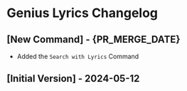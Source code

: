 # Genius Lyrics Changelog

## [New Command] - {PR_MERGE_DATE}

- Added the `Search with Lyrics` Command

## [Initial Version] - 2024-05-12
